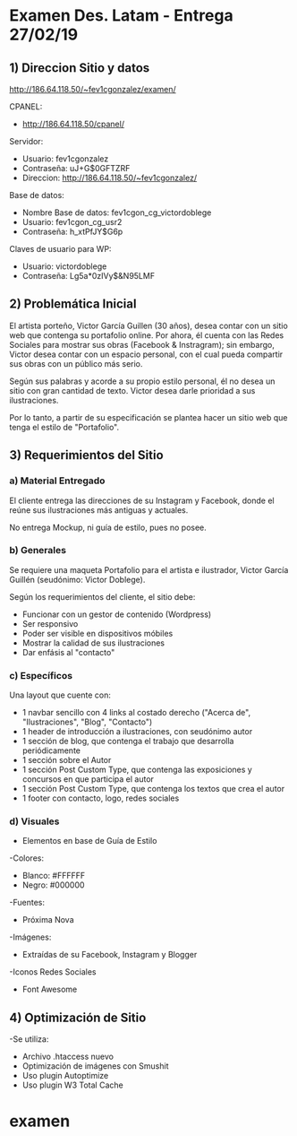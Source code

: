 # Examen Des. Latam - Entrega 27/02/19

## 1) Direccion Sitio y datos
http://186.64.118.50/~fev1cgonzalez/examen/

CPANEL:
* http://186.64.118.50/cpanel/

Servidor:
* Usuario: fev1cgonzalez
* Contraseña:	uJ+G$0GFTZRF
* Direccion: http://186.64.118.50/~fev1cgonzalez/

Base de datos:
* Nombre Base de datos: fev1cgon_cg_victordoblege
* Usuario: fev1cgon_cg_usr2
* Contraseña: h_xtPfJY$G6p

Claves de usuario para WP:
* Usuario: victordoblege
* Contraseña:	Lg5a*0zIVy$&N95LMF

## 2) Problemática Inicial

El artista porteño, Victor García Guillen (30 años), desea contar con un sitio web que contenga su portafolio online. Por ahora, él cuenta con las Redes Sociales para mostrar sus obras (Facebook & Instragram); sin embargo, Victor desea contar con un espacio personal, con el cual pueda compartir sus obras con un público más serio.

Según sus palabras y acorde a su propio estilo personal, él no desea un sitio con gran cantidad de texto. Victor desea darle prioridad a sus ilustraciones.

Por lo tanto, a partir de su especificación se plantea hacer un sitio web que tenga el estilo de "Portafolio".

## 3) Requerimientos del Sitio

### a) Material Entregado

El cliente entrega las direcciones de su Instagram y Facebook, donde el reúne sus ilustraciones más antiguas y actuales.

No entrega Mockup, ni guía de estilo, pues no posee.

### b) Generales

Se requiere una maqueta Portafolio para el artista e ilustrador, Victor García Guillén (seudónimo: Victor Doblege).

Según los requerimientos del cliente, el sitio debe:

* Funcionar con un gestor de contenido (Wordpress)
* Ser responsivo
* Poder ser visible en dispositivos móbiles
* Mostrar la calidad de sus ilustraciones
* Dar enfásis al "contacto"

### c) Específicos

Una layout que cuente con:

* 1 navbar sencillo con 4 links al costado derecho ("Acerca de", "Ilustraciones", "Blog", "Contacto")
* 1 header de introducción a ilustraciones, con seudónimo autor
* 1 sección de blog, que contenga el trabajo que desarrolla periódicamente
* 1 sección sobre el Autor
* 1 sección Post Custom Type, que contenga las exposiciones y concursos en que participa el autor
* 1 sección Post Custom Type, que contenga los textos que crea el autor
* 1 footer con contacto, logo, redes sociales

### d) Visuales

* Elementos en base de Guía de Estilo

-Colores:
* Blanco: #FFFFFF
* Negro: #000000

-Fuentes:
* Próxima Nova

-Imágenes:

* Extraídas de su Facebook, Instagram y Blogger


-Iconos Redes Sociales
* Font Awesome

## 4) Optimización de Sitio

-Se utiliza:
* Archivo .htaccess nuevo
* Optimización de imágenes con Smushit
* Uso plugin Autoptimize
* Uso plugin W3 Total Cache
# examen
